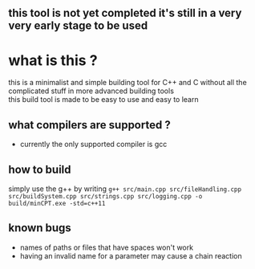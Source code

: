 ## **this tool is not yet completed it's still in a very very early stage to be used**

# what is this ?
this is a minimalist and simple building tool for C++ and C without all the complicated stuff in more advanced building tools<br>
this build tool is made to be easy to use and easy to learn
## what compilers are supported ?
- currently the only supported compiler is gcc
  
## how to build
simply use the g++ by writing `g++ src/main.cpp src/fileHandling.cpp src/buildSystem.cpp src/strings.cpp src/logging.cpp -o build/minCPT.exe -std=c++11`

## known bugs
- names of paths or files that have spaces won't work
- having an invalid name for a parameter may cause a chain reaction
